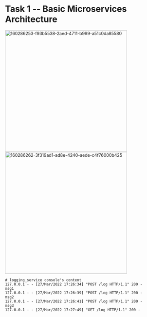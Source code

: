 # Task 1 -- Basic Microservices Architecture

<p float="left">
  <img src="https://user-images.githubusercontent.com/56925230/160286717-f9493119-6be0-4caa-8bde-210308c06476.png" alt="160286253-f93b5538-2aed-4711-b999-a51c0da85580" width="400"/>
  <img src="https://user-images.githubusercontent.com/56925230/160286722-2d7cd341-35dd-43d8-81e3-5c8e0b652efd.png" alt="160286262-3f319ad1-ad8e-4240-aede-c4f76000b425" width="400"/>
</p>

```
# logging_service console's content
127.0.0.1 - - [27/Mar/2022 17:26:34] "POST /log HTTP/1.1" 200 -
msg1
127.0.0.1 - - [27/Mar/2022 17:26:39] "POST /log HTTP/1.1" 200 -
msg2
127.0.0.1 - - [27/Mar/2022 17:26:41] "POST /log HTTP/1.1" 200 -
msg3
127.0.0.1 - - [27/Mar/2022 17:27:49] "GET /log HTTP/1.1" 200 -
```
